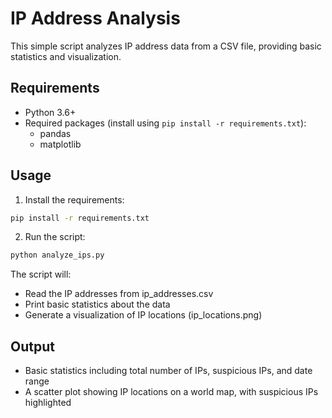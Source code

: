 # IP Address Analysis

This simple script analyzes IP address data from a CSV file, providing basic statistics and visualization.

## Requirements
- Python 3.6+
- Required packages (install using `pip install -r requirements.txt`):
  - pandas
  - matplotlib

## Usage
1. Install the requirements:
```bash
pip install -r requirements.txt
```

2. Run the script:
```bash
python analyze_ips.py
```

The script will:
- Read the IP addresses from ip_addresses.csv
- Print basic statistics about the data
- Generate a visualization of IP locations (ip_locations.png)

## Output
- Basic statistics including total number of IPs, suspicious IPs, and date range
- A scatter plot showing IP locations on a world map, with suspicious IPs highlighted 